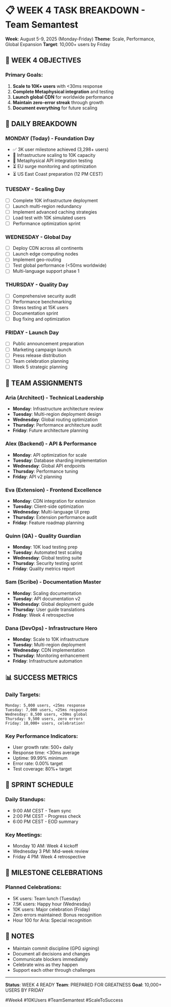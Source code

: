 # 📋 WEEK 4 TASK BREAKDOWN - Team Semantest

**Week**: August 5-9, 2025 (Monday-Friday)
**Theme**: Scale, Performance, Global Expansion
**Target**: 10,000+ users by Friday

## 🎯 WEEK 4 OBJECTIVES

### Primary Goals:
1. **Scale to 10K+ users** with <30ms response
2. **Complete Metaphysical integration** and testing
3. **Launch global CDN** for worldwide performance
4. **Maintain zero-error streak** through growth
5. **Document everything** for future scaling

## 📅 DAILY BREAKDOWN

### MONDAY (Today) - Foundation Day
- ✅ 3K user milestone achieved (3,298+ users)
- 🔄 Infrastructure scaling to 10K capacity
- 🔄 Metaphysical API integration testing
- ⏳ EU surge monitoring and optimization
- ⏳ US East Coast preparation (12 PM CEST)

### TUESDAY - Scaling Day
- [ ] Complete 10K infrastructure deployment
- [ ] Launch multi-region redundancy
- [ ] Implement advanced caching strategies
- [ ] Load test with 10K simulated users
- [ ] Performance optimization sprint

### WEDNESDAY - Global Day
- [ ] Deploy CDN across all continents
- [ ] Launch edge computing nodes
- [ ] Implement geo-routing
- [ ] Test global performance (<50ms worldwide)
- [ ] Multi-language support phase 1

### THURSDAY - Quality Day
- [ ] Comprehensive security audit
- [ ] Performance benchmarking
- [ ] Stress testing at 15K users
- [ ] Documentation sprint
- [ ] Bug fixing and optimization

### FRIDAY - Launch Day
- [ ] Public announcement preparation
- [ ] Marketing campaign launch
- [ ] Press release distribution
- [ ] Team celebration planning
- [ ] Week 5 strategic planning

## 👥 TEAM ASSIGNMENTS

### Aria (Architect) - Technical Leadership
- **Monday**: Infrastructure architecture review
- **Tuesday**: Multi-region deployment design
- **Wednesday**: Global routing optimization
- **Thursday**: Performance architecture audit
- **Friday**: Future architecture planning

### Alex (Backend) - API & Performance
- **Monday**: API optimization for scale
- **Tuesday**: Database sharding implementation
- **Wednesday**: Global API endpoints
- **Thursday**: Performance tuning
- **Friday**: API v2 planning

### Eva (Extension) - Frontend Excellence
- **Monday**: CDN integration for extension
- **Tuesday**: Client-side optimization
- **Wednesday**: Multi-language UI prep
- **Thursday**: Extension performance audit
- **Friday**: Feature roadmap planning

### Quinn (QA) - Quality Guardian
- **Monday**: 10K load testing prep
- **Tuesday**: Automated test scaling
- **Wednesday**: Global testing suite
- **Thursday**: Security testing sprint
- **Friday**: Quality metrics report

### Sam (Scribe) - Documentation Master
- **Monday**: Scaling documentation
- **Tuesday**: API documentation v2
- **Wednesday**: Global deployment guide
- **Thursday**: User guide translations
- **Friday**: Week 4 retrospective

### Dana (DevOps) - Infrastructure Hero
- **Monday**: Scale to 10K infrastructure
- **Tuesday**: Multi-region deployment
- **Wednesday**: CDN implementation
- **Thursday**: Monitoring enhancement
- **Friday**: Infrastructure automation

## 📊 SUCCESS METRICS

### Daily Targets:
```
Monday: 5,000 users, <25ms response
Tuesday: 7,000 users, <25ms response
Wednesday: 8,500 users, <30ms global
Thursday: 9,500 users, zero errors
Friday: 10,000+ users, celebration!
```

### Key Performance Indicators:
- User growth rate: 500+ daily
- Response time: <30ms average
- Uptime: 99.99% minimum
- Error rate: 0.00% target
- Test coverage: 80%+ target

## 🚀 SPRINT SCHEDULE

### Daily Standups:
- 9:00 AM CEST - Team sync
- 2:00 PM CEST - Progress check
- 6:00 PM CEST - EOD summary

### Key Meetings:
- Monday 10 AM: Week 4 kickoff
- Wednesday 3 PM: Mid-week review
- Friday 4 PM: Week 4 retrospective

## 🎊 MILESTONE CELEBRATIONS

### Planned Celebrations:
- 5K users: Team lunch (Tuesday)
- 7.5K users: Happy hour (Wednesday)
- 10K users: Major celebration (Friday)
- Zero errors maintained: Bonus recognition
- Hour 100 for Aria: Special recognition

## 📝 NOTES

- Maintain commit discipline (GPG signing)
- Document all decisions and changes
- Communicate blockers immediately
- Celebrate wins as they happen
- Support each other through challenges

---

**Status**: WEEK 4 READY
**Team**: PREPARED FOR GREATNESS
**Goal**: 10,000+ USERS BY FRIDAY

#Week4 #10KUsers #TeamSemantest #ScaleToSuccess